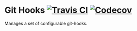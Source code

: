 # Git Hooks [![Travis CI](https://img.shields.io/travis/Gerschtli/git-hooks.svg?style=flat-square)](https://travis-ci.org/Gerschtli/git-hooks) [![Codecov](https://img.shields.io/codecov/c/github/Gerschtli/git-hooks/master.svg?style=flat-square)](https://codecov.io/gh/Gerschtli/git-hooks)

Manages a set of configurable git-hooks.
